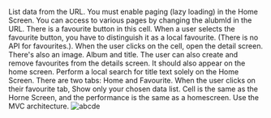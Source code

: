 List data from the URL. You must enable paging (lazy loading) in the Home Screen. You can access to various pages by changing the alubmld in the URL.
There is a favourite button in this cell. When a user selects the favourite button, you have to distinguish it as a local favourite. (There is no API for favourites.).
When the user clicks on the cell, open the detail screen. There's also an image.
Album and title. The user can also create and remove favourites from the details screen. It should also appear on the home screen.
Perform a local search for title text solely on the Home Screen.
There are two tabs: Home and Favourite. When the user clicks on their favourite tab,
Show only your chosen data list. Cell is the same as the Horne Screen, and the performance is the same as a homescreen.
Use the MVC architecture.
![abcde](https://github.com/dev1008iharsh/HarshDemoPractical/assets/155307551/cb0c3713-d5cd-48ec-8408-68e071798ed1)

 
